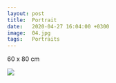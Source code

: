 ```yaml
---
layout: post
title:  Portrait
date:   2020-04-27 16:04:00 +0300
image:  04.jpg
tags:   Portraits
---
```


60 x 80 cm       

![]({{site.baseurl}}/img/04.jpg)